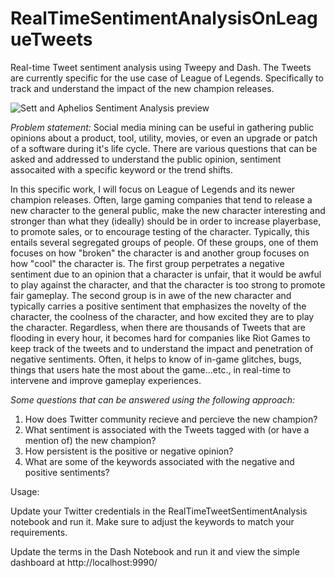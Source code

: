 # RealTimeSentimentAnalysisOnLeagueTweets
Real-time Tweet sentiment analysis using Tweepy and Dash. The Tweets are currently specific for the use case of League of Legends. Specifically to track and understand the impact of the new champion releases.

![Sett and Aphelios Sentiment Analysis preview](https://drive.google.com/file/d/126c9j8pZu6JSkv5oX8lWvatyupYplfHK/view?usp=sharing)


*Problem statement:* Social media mining can be useful in gathering public opinions about a product, tool, utility, movies, or even an upgrade or patch of a software during it's life cycle. There are various questions that can be asked and addressed to understand the public opinion, sentiment assocaited with a specific keyword or the trend shifts.

In this specific work, I will focus on League of Legends and its newer champion releases. Often, large gaming companies that tend to release a new character to the general public, make the new character interesting and stronger than what they (ideally) should be in order to increase playerbase, to promote sales, or to encourage testing of the character. Typically, this entails several segregated groups of people. Of these groups, one of them focuses on how "broken" the character is and another group focuses on how "cool" the character is. The first group perpetrates a negative sentiment due to an opinion that a character is unfair, that it would be awful to play against the character, and that the character is too strong to promote fair gameplay. The second group is in awe of the new character and typically carries a positive sentiment that emphasizes the novelty of the character, the coolness of the character, and how excited they are to play the character.
Regardless, when there are thousands of Tweets that are flooding in every hour, it becomes hard for companies like Riot Games to keep track of the tweets and to understand the impact and penetration of negative sentiments. Often, it helps to know of in-game glitches, bugs, things that users hate the most about the game...etc., in real-time to intervene and improve gameplay experiences.

*Some questions that can be answered using the following approach:*
1. How does Twitter community recieve and percieve the new champion? 
2. What sentiment is associated with the Tweets tagged with (or have a mention of) the new champion? 
3. How persistent is the positive or negative opinion? 
4. What are some of the keywords associated with the negative and positive sentiments?


Usage:

Update your Twitter credentials in the RealTimeTweetSentimentAnalysis notebook and run it. Make sure to adjust the keywords to match your requirements.

Update the terms in the Dash Notebook and run it and view the simple dashboard at http://localhost:9990/
